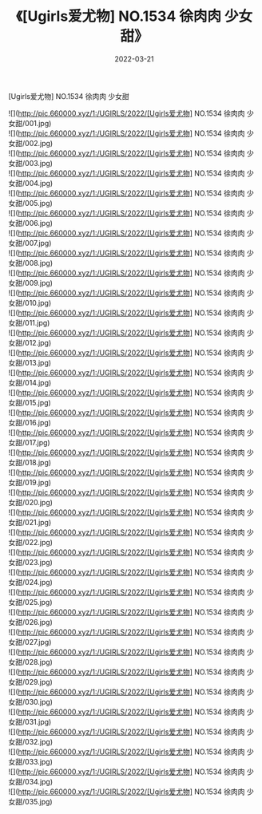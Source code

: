 ﻿---
layout: post
title:  《[Ugirls爱尤物] NO.1534 徐肉肉 少女甜》
date:   2022-03-21
img: http://pic.660000.xyz/1:/UGIRLS/2022/[Ugirls爱尤物] NO.1534 徐肉肉 少女甜/000.jpg
categories: [美女, 清纯, 唯美]
---

[Ugirls爱尤物] NO.1534 徐肉肉 少女甜

 ![](http://pic.660000.xyz/1:/UGIRLS/2022/[Ugirls爱尤物] NO.1534 徐肉肉 少女甜/001.jpg) <br>![](http://pic.660000.xyz/1:/UGIRLS/2022/[Ugirls爱尤物] NO.1534 徐肉肉 少女甜/002.jpg) <br>![](http://pic.660000.xyz/1:/UGIRLS/2022/[Ugirls爱尤物] NO.1534 徐肉肉 少女甜/003.jpg) <br>![](http://pic.660000.xyz/1:/UGIRLS/2022/[Ugirls爱尤物] NO.1534 徐肉肉 少女甜/004.jpg) <br>![](http://pic.660000.xyz/1:/UGIRLS/2022/[Ugirls爱尤物] NO.1534 徐肉肉 少女甜/005.jpg) <br>![](http://pic.660000.xyz/1:/UGIRLS/2022/[Ugirls爱尤物] NO.1534 徐肉肉 少女甜/006.jpg) <br>![](http://pic.660000.xyz/1:/UGIRLS/2022/[Ugirls爱尤物] NO.1534 徐肉肉 少女甜/007.jpg) <br>![](http://pic.660000.xyz/1:/UGIRLS/2022/[Ugirls爱尤物] NO.1534 徐肉肉 少女甜/008.jpg) <br>![](http://pic.660000.xyz/1:/UGIRLS/2022/[Ugirls爱尤物] NO.1534 徐肉肉 少女甜/009.jpg) <br>![](http://pic.660000.xyz/1:/UGIRLS/2022/[Ugirls爱尤物] NO.1534 徐肉肉 少女甜/010.jpg) <br>![](http://pic.660000.xyz/1:/UGIRLS/2022/[Ugirls爱尤物] NO.1534 徐肉肉 少女甜/011.jpg) <br>![](http://pic.660000.xyz/1:/UGIRLS/2022/[Ugirls爱尤物] NO.1534 徐肉肉 少女甜/012.jpg) <br>![](http://pic.660000.xyz/1:/UGIRLS/2022/[Ugirls爱尤物] NO.1534 徐肉肉 少女甜/013.jpg) <br>![](http://pic.660000.xyz/1:/UGIRLS/2022/[Ugirls爱尤物] NO.1534 徐肉肉 少女甜/014.jpg) <br>![](http://pic.660000.xyz/1:/UGIRLS/2022/[Ugirls爱尤物] NO.1534 徐肉肉 少女甜/015.jpg) <br>![](http://pic.660000.xyz/1:/UGIRLS/2022/[Ugirls爱尤物] NO.1534 徐肉肉 少女甜/016.jpg) <br>![](http://pic.660000.xyz/1:/UGIRLS/2022/[Ugirls爱尤物] NO.1534 徐肉肉 少女甜/017.jpg) <br>![](http://pic.660000.xyz/1:/UGIRLS/2022/[Ugirls爱尤物] NO.1534 徐肉肉 少女甜/018.jpg) <br>![](http://pic.660000.xyz/1:/UGIRLS/2022/[Ugirls爱尤物] NO.1534 徐肉肉 少女甜/019.jpg) <br>![](http://pic.660000.xyz/1:/UGIRLS/2022/[Ugirls爱尤物] NO.1534 徐肉肉 少女甜/020.jpg) <br>![](http://pic.660000.xyz/1:/UGIRLS/2022/[Ugirls爱尤物] NO.1534 徐肉肉 少女甜/021.jpg) <br>![](http://pic.660000.xyz/1:/UGIRLS/2022/[Ugirls爱尤物] NO.1534 徐肉肉 少女甜/022.jpg) <br>![](http://pic.660000.xyz/1:/UGIRLS/2022/[Ugirls爱尤物] NO.1534 徐肉肉 少女甜/023.jpg) <br>![](http://pic.660000.xyz/1:/UGIRLS/2022/[Ugirls爱尤物] NO.1534 徐肉肉 少女甜/024.jpg) <br>![](http://pic.660000.xyz/1:/UGIRLS/2022/[Ugirls爱尤物] NO.1534 徐肉肉 少女甜/025.jpg) <br>![](http://pic.660000.xyz/1:/UGIRLS/2022/[Ugirls爱尤物] NO.1534 徐肉肉 少女甜/026.jpg) <br>![](http://pic.660000.xyz/1:/UGIRLS/2022/[Ugirls爱尤物] NO.1534 徐肉肉 少女甜/027.jpg) <br>![](http://pic.660000.xyz/1:/UGIRLS/2022/[Ugirls爱尤物] NO.1534 徐肉肉 少女甜/028.jpg) <br>![](http://pic.660000.xyz/1:/UGIRLS/2022/[Ugirls爱尤物] NO.1534 徐肉肉 少女甜/029.jpg) <br>![](http://pic.660000.xyz/1:/UGIRLS/2022/[Ugirls爱尤物] NO.1534 徐肉肉 少女甜/030.jpg) <br>![](http://pic.660000.xyz/1:/UGIRLS/2022/[Ugirls爱尤物] NO.1534 徐肉肉 少女甜/031.jpg) <br>![](http://pic.660000.xyz/1:/UGIRLS/2022/[Ugirls爱尤物] NO.1534 徐肉肉 少女甜/032.jpg) <br>![](http://pic.660000.xyz/1:/UGIRLS/2022/[Ugirls爱尤物] NO.1534 徐肉肉 少女甜/033.jpg) <br>![](http://pic.660000.xyz/1:/UGIRLS/2022/[Ugirls爱尤物] NO.1534 徐肉肉 少女甜/034.jpg) <br>![](http://pic.660000.xyz/1:/UGIRLS/2022/[Ugirls爱尤物] NO.1534 徐肉肉 少女甜/035.jpg) <br>
